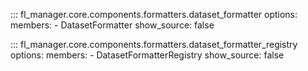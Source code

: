 ::: fl_manager.core.components.formatters.dataset_formatter
    options:
      members:
      - DatasetFormatter
      show_source: false

::: fl_manager.core.components.formatters.dataset_formatter_registry
    options:
      members:
      - DatasetFormatterRegistry
      show_source: false
